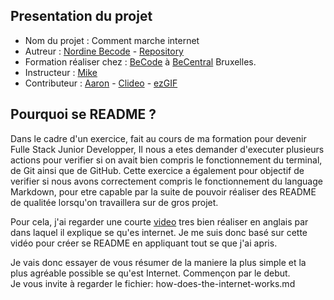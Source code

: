 ## Presentation du projet

- Nom du projet : Comment marche internet
- Autreur : [Nordine Becode](https://github.com/ElazzouziNordineBeCode) - [Repository](https://github.com/ElazzouziNordineBeCode/BECODE-TRAINING-ElazzouziNordine)
- Formation réaliser chez : [BeCode](https://becode.org/) à [BeCentral](https://becode.org/fr/a-propos-de-nous/nos-campus/bruxelles/) Bruxelles.
- Instructeur : [Mike](https://github.com/Mike00001)
- Contributeur : [Aaron](https://www.youtube.com/channel/UCo_81kKe5qkF0JVsUaJ6fYQ) - [Clideo](https://clideo.com/fr/cut-video) - [ezGIF](https://ezgif.com/)


## Pourquoi se README ?
Dans le cadre d'un exercice, fait au cours de ma formation pour devenir Fulle Stack Junior Developper, Il nous a etes demander d'executer plusieurs actions pour verifier si on avait bien compris le fonctionnement du terminal, de Git ainsi que de GitHub. Cette exercice a également pour objectif de verifier si nous avons correctement compris le fonctionnement du language Markdown, pour etre capable par la suite de pouvoir réaliser des README de qualitée lorsqu'on travaillera sur de gros projet.

Pour cela, j'ai regarder une courte [video](https://www.youtube.com/watch?v=7_LPdttKXPc) tres bien réaliser en anglais par dans laquel il explique se qu'es internet. Je me suis donc basé sur cette vidéo pour créer se README en appliquant tout se que j'ai apris.

Je vais donc essayer de vous résumer de la maniere la plus simple et la plus agréable possible se qu'est Internet. Commençon par le debut.  
Je vous invite à regarder le fichier: how-does-the-internet-works.md
